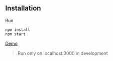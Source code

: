 ## Installation

Run

```shell
npm install
npm start
```

[Demo](evorob.me)

> Run only on localhost:3000 in development
